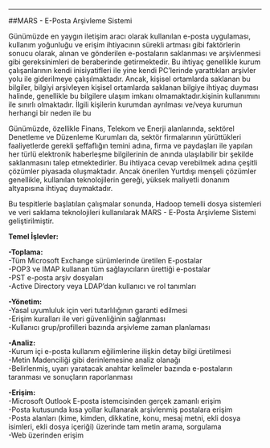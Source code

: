 - - -
##MARS - E-Posta Arşivleme Sistemi

Günümüzde en yaygın iletişim aracı olarak kullanılan e-posta uygulaması, kullanım yoğunluğu ve erişim ihtiyacının sürekli artması gibi faktörlerin sonucu olarak, alınan ve gönderilen e-postaların saklanması ve arşivlenmesi gibi gereksinimleri de beraberinde getirmektedir. Bu ihtiyaç genellikle kurum çalışanlarının kendi inisiyatifleri ile yine kendi PC’lerinde yarattıkları arşivler yolu ile giderilmeye çalışılmaktadır. Ancak, kişisel ortamlarda saklanan bu bilgiler, bilgiyi arşivleyen kişisel ortamlarda saklanan bilgiye ihtiyaç duyması halinde, genellikle bu bilgilere ulaşım imkanı olmamaktadır.kişinin kullanımını ile sınırlı olmaktadır. İlgili kişilerin kurumdan ayrılması ve/veya kurumun herhangi bir neden ile bu 

Günümüzde, özellikle Finans, Telekom ve Enerji alanlarında, sektörel Denetleme ve Düzenleme Kurumları da, sektör firmalarının yürüttükleri faaliyetlerde gerekli şeffaflığın temini adına, firma ve paydaşları ile yapılan her türlü elektronik haberleşme bilgilerinin de anında ulaşılabilir bir şekilde saklanmasını talep etmektedirler. Bu ihtiyaca cevap verebilmek adına çeşitli çözümler piyasada oluşmaktadır. Ancak önerilen Yurtdışı menşeli çözümler genellikle, kullanılan teknolojilerin gereği, yüksek maliyetli donanım altyapısına ihtiyaç duymaktadır.

Bu tespitlerle başlatılan çalışmalar sonunda, Hadoop temelli dosya sistemleri ve veri saklama teknolojileri kullanılarak MARS - E-Posta Arşivleme Sistemi geliştirilmiştir.

**Temel İşlevler:**

**-Toplama:**  
-Tüm Microsoft Exchange sürümlerinde üretilen E-postalar  
-POP3 ve IMAP kullanan tüm sağlayıcıların ürettiği e-postalar  
-PST e-posta arşiv dosyaları  
-Active Directory veya LDAP’dan kullanıcı ve rol tanımları

**-Yönetim:**  
-Yasal uyumluluk için veri tutarlılığının garanti edilmesi  
-Erişim kuralları ile veri güvenliğinin sağlanması  
-Kullanıcı grup/profilleri bazında arşivleme zaman planlaması  

**-Analiz:**  
-Kurum içi e-posta kullanım eğilimlerine ilişkin detay bilgi üretilmesi  
-Metin Madenciliği gibi derinlemesine analiz olanağı  
-Belirlenmiş, uyarı yaratacak anahtar kelimeler bazında e-postaların taranması ve sonuçların raporlanması  

**-Erişim:**  
-Microsoft Outlook E-posta istemcisinden gerçek zamanlı erişim  
-Posta kutusunda kısa yollar kullanarak arşivlenmiş postalara erişim  
-Posta alanları (kime, kimden, dikkatine, konu, mesaj metni, ekli dosya isimleri, ekli dosya içeriği) üzerinde tam metin arama, sorgulama  
-Web üzerinden erişim  
